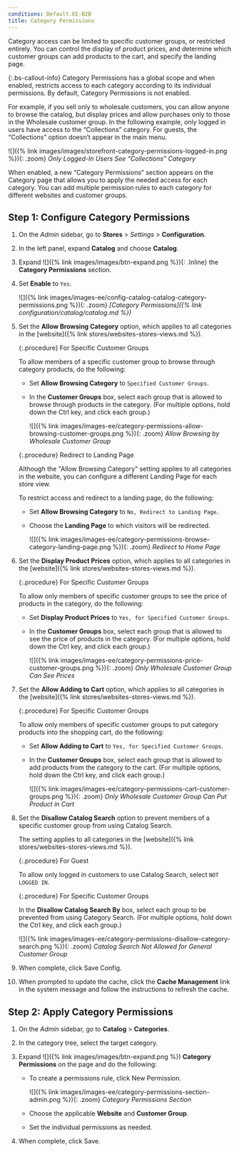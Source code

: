 ```yaml
---
conditions: Default.EE-B2B
title: Category Permissions
---
```


Category access can be limited to specific customer groups, or restricted entirely. You can control the display of product prices, and determine which customer groups can add products to the cart, and specify the landing page.

{:.bs-callout-info}
Category Permissions has a global scope and when enabled, restricts access to each category according to its individual permissions. By default, Category Permissions is not enabled.

For example, if you sell only to wholesale customers, you can allow anyone to browse the catalog, but display prices and allow purchases only to those in the Wholesale customer group. In the following example, only logged in users have access to the “Collections” category. For guests, the “Collections” option doesn’t appear in the main menu.

![]({% link images/images/storefront-category-permissions-logged-in.png %}){: .zoom}
*Only Logged-In Users See “Collections” Category*

When enabled, a new “Category Permissions” section appears on the Category page that allows you to apply the needed access for each category. You can add multiple permission rules to each category for different websites and customer groups.

## Step 1: Configure Category Permissions

1. On the _Admin_ sidebar, go to **Stores** > _Settings_ > **Configuration**.

1. In the left panel, expand **Catalog** and choose **Catalog**.

1. Expand ![]({% link images/images/btn-expand.png %}){: .Inline} the **Category Permissions** section.

1. Set **Enable** to `Yes`.

    ![]({% link images/images-ee/config-catalog-catalog-category-permissions.png %}){: .zoom}
    *[Category Permissions]({% link configuration/catalog/catalog.md %})*

1. Set the **Allow Browsing Category** option, which applies to all categories in the [website]({% link stores/websites-stores-views.md %}).

    {:.procedure}
    For Specific Customer Groups

      To allow members of a specific customer group to browse through category products, do the following:

    - Set **Allow Browsing Category** to `Specified Customer Groups`.

    - In the **Customer Groups** box, select each group that is allowed to browse through products in the category. (For multiple options, hold down the Ctrl key, and click each group.)

        ![]({% link images/images-ee/category-permissions-allow-browsing-customer-groups.png %}){: .zoom}
        *Allow Browsing by Wholesale Customer Group*

    {:.procedure}
    Redirect to Landing Page

      Although the "Allow Browsing Category" setting applies to all categories in the website, you can configure a different Landing Page for each store view.

      To restrict access and redirect to a landing page, do the following:

    - Set **Allow Browsing Category** to `No, Redirect to Landing Page`.

    - Choose the **Landing Page** to which visitors will be redirected.

        ![]({% link images/images-ee/category-permissions-browse-category-landing-page.png %}){: .zoom}
        *Redirect to Home Page*

1. Set the **Display Product Prices** option, which applies to all categories in the [website]({% link stores/websites-stores-views.md %}).

    {:.procedure}
    For Specific Customer Groups

      To allow only members of specific customer groups to see the price of products in the category, do the following:

    - Set **Display Product Prices** to `Yes, for Specified Customer Groups`.

    - In the **Customer Groups** box, select each group that is allowed to see the price of products in the category. (For multiple options, hold down the Ctrl key, and click each group.)

        ![]({% link images/images-ee/category-permissions-price-customer-groups.png %}){: .zoom}
        *Only Wholesale Customer Group Can See Prices*

1. Set the **Allow Adding to Cart** option, which applies to all categories in the [website]({% link stores/websites-stores-views.md %}).

    {:.procedure}
    For Specific Customer Groups

      To allow only members of specific customer groups to put category products into the shopping cart, do the following:

    - Set **Allow Adding to Cart** to `Yes, for Specified Customer Groups`.

    - In the **Customer Groups** box, select each group that is allowed to add products from the category to the cart. (For multiple options, hold down the Ctrl key, and click each group.)

        ![]({% link images/images-ee/category-permissions-cart-customer-groups.png %}){: .zoom}
        *Only Wholesale Customer Group Can Put Product in Cart*

1. Set the **Disallow Catalog Search** option to prevent members of a specific customer group from using Catalog Search.

   The setting applies to all categories in the [website]({% link stores/websites-stores-views.md %}).

    {:.procedure}
    For Guest

    To allow only logged in customers to use Catalog Search, select `NOT LOGGED IN`.

    {:.procedure}
    For Specific Customer Groups

    In the **Disallow Catalog Search By** box, select each group to be prevented from using Category Search. (For multiple options, hold down the Ctrl key, and click each group.)

    ![]({% link images/images-ee/category-permissions-disallow-category-search.png %}){: .zoom}
    *Catalog Search Not Allowed for General Customer Group*

1. When complete, click <span class="btn">Save Config</span>.

1. When prompted to update the cache, click the **Cache Management** link in the system message and follow the instructions to refresh the cache.

## Step 2: Apply Category Permissions

1. On the _Admin_ sidebar, go to **Catalog** > **Categories**.

1. In the category tree, select the target category.

1. Expand ![]({% link images/images/btn-expand.png %}) **Category Permissions** on the page and do the following:

    - To create a permissions rule, click <span class="btn">New Permission</span>.

      ![]({% link images/images-ee/category-permissions-section-admin.png %}){: .zoom}
      *Category Permissions Section*

    - Choose the applicable **Website** and **Customer Group**.

    - Set the individual permissions as needed.

1. When complete, click <span class="btn">Save</span>.
